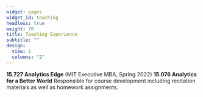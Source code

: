 ```yaml
---
widget: pages
widget_id: teaching
headless: true
weight: 70
title: Teaching Experience
subtitle: ""
design:
  view: 1
  columns: "2"
---
```

**15.727 Analytics Edge** (MIT Executive MBA, Spring 2022)
**15.076 Analytics for a Better World**
  Responsible for course development including recitation materials as well as homework assignments.
